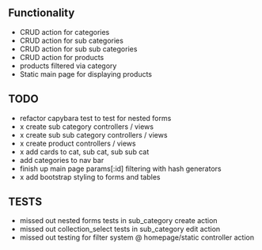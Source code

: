 ## Functionality

* CRUD action for categories
* CRUD action for sub categories
* CRUD action for sub sub categories
* CRUD action for products
* products filtered via category
* Static main page for displaying products

## TODO

* refactor capybara test to test for nested forms
* x create sub category controllers / views
* x create sub sub category controllers / views
* x create product controllers / views
* x add cards to cat, sub cat, sub sub cat
* add categories to nav bar
* finish up main page params[:id] filtering with hash generators
* x add bootstrap styling to forms and tables

## TESTS

* missed out nested forms tests in sub_category create action
* missed out collection_select tests in sub_category edit action
* missed out testing for filter system @ homepage/static controller action
